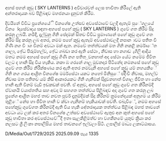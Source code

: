 අහස් පහන් කූඩු ( SKY LANTERNS ) අවිචාරවත් ලෙස භාවිතා කිරීලේ ඇති අන්තරාදායක බව පිළිබඳව මහජනයා දැනුවත් කිරීම.

දිවයිනේ විවිධ ප්‍රනේශයේි විනශේෂ උත්සව අවසේථාවේ වලදි ඇතැම් පුේගලයේ වින ෝදාසේවාදය සඳහා අහසේ පහේ කූඩු ( SKY LANTERNS ) ගුවේ ගත කිරීම සිදු කරනු ලබයි. නමිදී, දැල්වුනු ගිනි පේදමක් සිතව විවිධ ප්‍රමාණනේ පහේ කූඩු ගුවේ ගත කිරීම සිදු කරනු ලබ අතර, නමම පහේ කූඩු ඇතැම් අවසේථාවලදී නපාන ාවට පතිත වී ගිණි නග වි ාශ වීනම් අවධා මක් ඇත. නමවේ තත්ත්වයක් මත ගිනි නකළි කර්මාේත ශාලා, ඉේධ පිරුම්හල්ව, ඉේධ ගබඩා කර ඇති සේථා , නිවාස හා නගාඩ ැගිලි ආදිය මතට නමම අහසේ පහේ කූඩු ගිණි නග පතිත ුවනහාත් අදා සේථා යේට නමේම ජීවිත වලට ද හානි සිදු විය හැකිය. නකා ඹ ගරනේ ගාලු මුවනදාර පිටිනේද නමනසේ පහේ කූඩු ගුවේ ගත කිරීම නිරීක්ෂණය කර ඇති අතර නමවැනි අහසේ පහේ කූඩු යම් නහයකිේ ගිනි නග ගරය ආශ්‍රිත විනශේෂ මර්මසේථා යකට නහෝ මිනිසුේ පදිිංචි නිවාස, මහල්ව නිවාස මත පතිතව යම් කිසි ආකාරයකට ගිනි ගැනීමක් සිදුුවනහාත් විශාල ජීවිත හා නේප හානි ඇති වීනම් වැඩි ඉඩකඩක් පවතී. ඒ අනුව, අහසේ පහේ කූඩු ගුවේ ගත කිරීනම්දී ඒවානයි වයාප්තතිය සහ අවදා ම් සහගත තත්ත්වය පිළිබඳව අදා ගුවේ ගත කරනු ලබ ප්‍රනේශ ආශ්‍රිත මහජ තාව නවත පූර්ව දැනුම්දීමක් සිදු කිරීනම් ක්‍රමනේදයක් අනුගම ය කිරීම තුළිේ නේප හා ජීවිත හානි ව ක්වා ගැනීනම් හැකියාවක් පවතී. එබැවිේ, නමම අහසේ පහේකූඩු ගුවේගත කිරීනම්දී ඇති විය හැකි අේතරාදායක තත්ත්වය පිළිබඳ මහජ තාවනේ අවධා යට ලක් කර අතර විනශේෂ උත්සව අවසේථාවේ ඇතුළු අන කුත් අහසේ පහේ කූඩු භාවිතා කර අවසේථාවේිදී ඉතා සැලකිළිමත්ව හා වගකීනමේ යුතුව ක්‍රියා කර නලසට ශ්‍රී ලිංකා නපාලිසිය මහජ තාවනගේ ඉල්වලා සිටී. ලපාලිස් මාධ්‍ය ලකාට්ඨාසය.

D/Media/Out/1729/2025 2025.09.09 පැය 1335